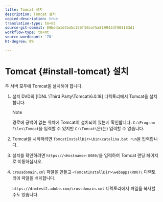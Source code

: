 ```yaml
---
title: Tomcat 설치
description: Tomcat 설치
copied-description: true
translation-type: tm+mt
source-git-commit: 89bdda1d4bd5c126f19ba75a819942df901183d1
workflow-type: tm+mt
source-wordcount: '78'
ht-degree: 0%

---
```



# Tomcat {#install-tomcat} 설치

두 서버 모두에 Tomcat을 설치해야 합니다.
1. 설치 DVD의  [!DNL \Third Party\Tomcat\6.0.18\] 디렉토리에서 Tomcat을 설치합니다.

   >[!NOTE]
   >
   >경로에 공백이 없는 위치에 Tomcat이 설치되어 있는지 확인합니다. `C:\Program Files\Tomcat`을 입력할 수 있지만 `C:\Tomcat\`은(는) 입력할 수 없습니다.

1. Tomcat을 시작하려면 `TomcatInstallDir>\bin\catalina.bat run`을 입력합니다.
1. 설치를 확인하려면 `https://<Hostname>:8080/`을 입력하여 Tomcat 랜딩 페이지로 이동하십시오.
1. `crossdomain.xml` 파일을 만들고 `<TomcatInstallDir>\webapps\ROOT\` 디렉토리에 파일을 배치합니다.

   `https://drmtest2.adobe.com/crossdomain.xml` 디렉토리에서 파일을 복사할 수도 있습니다.
